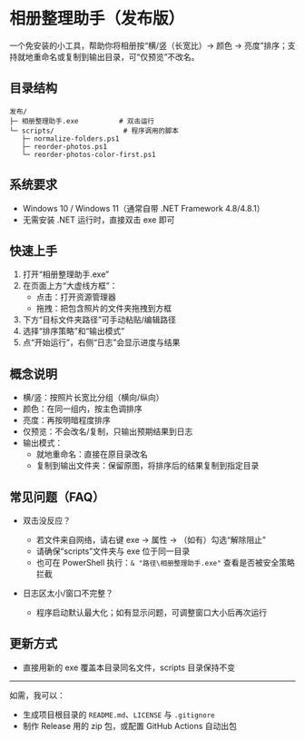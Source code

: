 # 相册整理助手（发布版）

一个免安装的小工具，帮助你将相册按“横/竖（长宽比）→ 颜色 → 亮度”排序；支持就地重命名或复制到输出目录，可“仅预览”不改名。

## 目录结构

```
发布/
├─ 相册整理助手.exe          # 双击运行
└─ scripts/                 # 程序调用的脚本
   ├─ normalize-folders.ps1
   ├─ reorder-photos.ps1
   └─ reorder-photos-color-first.ps1
```

## 系统要求

- Windows 10 / Windows 11（通常自带 .NET Framework 4.8/4.8.1）
- 无需安装 .NET 运行时，直接双击 exe 即可

## 快速上手

1. 打开“相册整理助手.exe”
2. 在页面上方“大虚线方框”：
   - 点击：打开资源管理器
   - 拖拽：把包含照片的文件夹拖拽到方框
3. 下方“目标文件夹路径”可手动粘贴/编辑路径
4. 选择“排序策略”和“输出模式”
5. 点“开始运行”，右侧“日志”会显示进度与结果

## 概念说明

- 横/竖：按照片长宽比分组（横向/纵向）
- 颜色：在同一组内，按主色调排序
- 亮度：再按明暗程度排序
- 仅预览：不会改名/复制，只输出预期结果到日志
- 输出模式：
  - 就地重命名：直接在原目录改名
  - 复制到输出文件夹：保留原图，将排序后的结果复制到指定目录

## 常见问题（FAQ）

- 双击没反应？
  - 若文件来自网络，请右键 exe → 属性 → （如有）勾选“解除阻止”
  - 请确保“scripts”文件夹与 exe 位于同一目录
  - 也可在 PowerShell 执行：`& "路径\相册整理助手.exe"` 查看是否被安全策略拦截

- 日志区太小/窗口不完整？
  - 程序启动默认最大化；如有显示问题，可调整窗口大小后再次运行

## 更新方式

- 直接用新的 exe 覆盖本目录同名文件，scripts 目录保持不变

---


如需，我可以：

- 生成项目根目录的 `README.md`、`LICENSE` 与 `.gitignore`
- 制作 Release 用的 zip 包，或配置 GitHub Actions 自动出包

